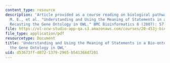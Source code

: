 ```yaml
---
content_type: resource
description: 'Article provided as a course reading on biological pathways: Aranguren,
  M. E., et al. "Understanding and Using the Meaning of Statements in a Bio-ontology:
  Recasting the Gene Ontology in OWL." BMC Bioinformatics 8 (2007): 57.'
file: https://ol-ocw-studio-app-qa.s3.amazonaws.com/courses/20-453j-biomedical-information-technology-fall-2008/d53673ffd07213792965b541368d7201_aranguren_bmc.pdf
file_type: application/pdf
resourcetype: Document
title: 'Understanding and Using the Meaning of Statements in a Bio-ontology: Recasting
  the Gene Ontology in OWL'
uid: d53673ff-d072-1379-2965-b541368d7201
---
```

